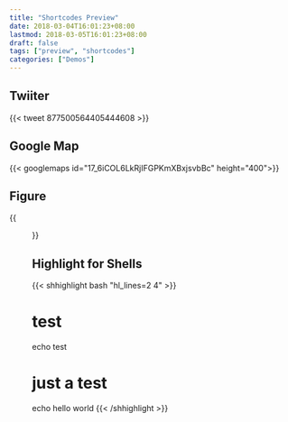 ```yaml
---
title: "Shortcodes Preview"
date: 2018-03-04T16:01:23+08:00
lastmod: 2018-03-05T16:01:23+08:00
draft: false
tags: ["preview", "shortcodes"]
categories: ["Demos"] 
---
```


## Twiiter

{{< tweet 877500564405444608 >}}


## Google Map

{{< googlemaps id="17_6iCOL6LkRjIFGPKmXBxjsvbBc" height="400">}}


## Figure

{{<figure src="/images/globe.svg" alt="Globe" align="aligncenter" width="300" caption="**Globe**">}}


## Highlight for Shells

{{< shhighlight bash "hl_lines=2 4" >}}
# test
echo test
# just a test
echo hello world
{{< /shhighlight >}}
